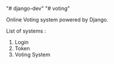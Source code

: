"# django-dev" 
"# voting" 

Online Voting system powered by Django.

List of systems :
1. Login
2. Token
3. Voting System
